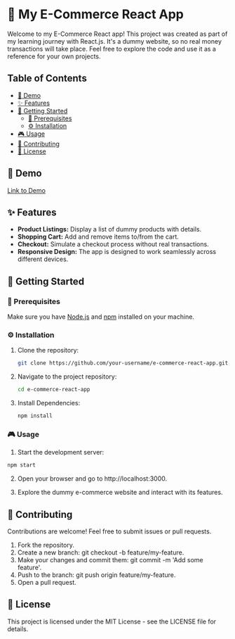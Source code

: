 # 🛒 My E-Commerce React App

Welcome to my E-Commerce React app! This project was created as part of my learning journey with React.js. It's a dummy website, so no real money transactions will take place. Feel free to explore the code and use it as a reference for your own projects.

## Table of Contents

- [🚀 Demo](#-demo)
- [✨ Features](#-features)
- [🚦 Getting Started](#-getting-started)
  - [🔧 Prerequisites](#-prerequisites)
  - [⚙️ Installation](#️-installation)
- [🎮 Usage](#-usage)
- [🤝 Contributing](#-contributing)
- [📝 License](#-license)

## 🚀 Demo

[Link to Demo](#)

## ✨ Features

- **Product Listings:** Display a list of dummy products with details.
- **Shopping Cart:** Add and remove items to/from the cart.
- **Checkout:** Simulate a checkout process without real transactions.
- **Responsive Design:** The app is designed to work seamlessly across different devices.

## 🚦 Getting Started

### 🔧 Prerequisites

Make sure you have [Node.js](https://nodejs.org/) and [npm](https://www.npmjs.com/) installed on your machine.

### ⚙️ Installation

1. Clone the repository:

   ```bash
   git clone https://github.com/your-username/e-commerce-react-app.git
   ```
2. Navigate to the project repository:
   ```bash
   cd e-commerce-react-app
   ```
3. Install Dependencies:
   ```bash
   npm install
   ```
### 🎮 Usage
1. Start the development server:
  ```bash
  npm start
  ```
2. Open your browser and go to http://localhost:3000.

3. Explore the dummy e-commerce website and interact with its features.

## 🤝 Contributing

Contributions are welcome! Feel free to submit issues or pull requests.

1. Fork the repository.
2. Create a new branch: git checkout -b feature/my-feature.
3. Make your changes and commit them: git commit -m 'Add some feature'.
4. Push to the branch: git push origin feature/my-feature.
5. Open a pull request.

## 📝 License
This project is licensed under the MIT License - see the LICENSE file for details.
